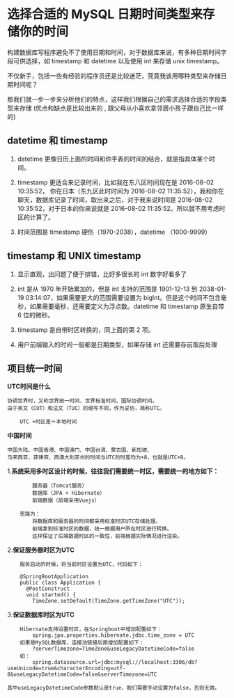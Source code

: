 # 选择合适的 MySQL 日期时间类型来存储你的时间

构建数据库写程序避免不了使用日期和时间，对于数据库来说，有多种日期时间字段可供选择，如 timestamp 和 datetime 以及使用 int 来存储 unix timestamp。

不仅新手，包括一些有经验的程序员还是比较迷茫，究竟我该用哪种类型来存储日期时间呢？

那我们就一步一步来分析他们的特点，这样我们根据自己的需求选择合适的字段类型来存储 (优点和缺点是比较出来的  , 跟父母从小喜欢拿邻居小孩子跟自己比一样的)

## datetime 和 timestamp
1. datetime 更像日历上面的时间和你手表的时间的结合，就是指具体某个时间。

2. timestamp 更适合来记录时间，比如我在东八区时间现在是 2016-08-02 10:35:52， 你在日本（东九区此时时间为 2016-08-02 11:35:52），我和你在聊天，数据库记录了时间，取出来之后，对于我来说时间是 2016-08-02 10:35:52，对于日本的你来说就是 2016-08-02 11:35:52。所以就不用考虑时区的计算了。

3. 时间范围是 timestamp 硬伤（1970-2038），datetime （1000-9999）

## timestamp 和 UNIX timestamp
1. 显示直观，出问题了便于排错，比好多很长的 int 数字好看多了

2. int 是从 1970 年开始累加的，但是 int 支持的范围是 1901-12-13 到 2038-01-19 03:14:07，如果需要更大的范围需要设置为 bigInt。但是这个时间不包含毫秒，如果需要毫秒，还需要定义为浮点数。datetime 和 timestamp 原生自带 6 位的微秒。

3. timestamp 是自带时区转换的，同上面的第 2 项。

4. 用户前端输入的时间一般都是日期类型，如果存储 int 还需要存前取后处理

## 项目统一时间

**UTC时间是什么**

```
协调世界时，又称世界统一时间、世界标准时间、国际协调时间。
由于英文（CUT）和法文（TUC）的缩写不同，作为妥协，简称UTC。

    UTC +时区差＝本地时间

```

**中国时间**

```
中国大陆、中国香港、中国澳门、中国台湾、蒙古国、新加坡、
马来西亚、菲律宾、西澳大利亚州的时间与UTC的时差均为+8，也就是UTC+8。

```

1.**系统采用多时区设计的时候，往往我们需要统一时区，需要统一的地方如下：**

```
        服务器（Tomcat服务）
        数据库（JPA + Hibernate）
        前端数据（前端采用Vuejs）
        
    思路为：
        将数据库和服务器的时间都采用标准时区UTC存储处理。
        前端拿到标准时区的数据，统一根据用户所在时区进行转换。
        这样保证了后端数据时区的一致性，前端根据实际情况进行渲染。

```

2.**保证服务器时区为UTC**

```
    服务启动的时候，将当前时区设置为UTC，代码如下：

    @SpringBootApplication
    public class Application {
      @PostConstruct
      void started() {
        TimeZone.setDefault(TimeZone.getTimeZone("UTC"));

```

3.**保证数据库时区为UTC**

```
    Hibernate支持设置时区，在Springboot中增加配置如下：
        spring.jpa.properties.hibernate.jdbc.time_zone = UTC
    如果是MySQL数据库，连接池链接后面增加配置如下：
        ?serverTimezone=TimeZone&useLegacyDatetimeCode=false
    如：
        spring.datasource.url=jdbc:mysql://localhost:3306/db?useUnicode=true&characterEncoding=utf-8&useLegacyDatetimeCode=false&serverTimezone=UTC

其中useLegacyDatetimeCode参数默认是true，我们需要手动设置为false，否则无效。
```

